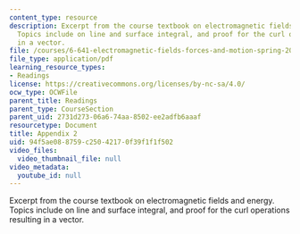 ```yaml
---
content_type: resource
description: Excerpt from the course textbook on electromagnetic fields and energy.
  Topics include on line and surface integral, and proof for the curl operations resulting
  in a vector.
file: /courses/6-641-electromagnetic-fields-forces-and-motion-spring-2005/94f5ae088759c25042170f39f1f1f502_a2.pdf
file_type: application/pdf
learning_resource_types:
- Readings
license: https://creativecommons.org/licenses/by-nc-sa/4.0/
ocw_type: OCWFile
parent_title: Readings
parent_type: CourseSection
parent_uid: 2731d273-06a6-74aa-8502-ee2adfb6aaaf
resourcetype: Document
title: Appendix 2
uid: 94f5ae08-8759-c250-4217-0f39f1f1f502
video_files:
  video_thumbnail_file: null
video_metadata:
  youtube_id: null
---
```

Excerpt from the course textbook on electromagnetic fields and energy. Topics include on line and surface integral, and proof for the curl operations resulting in a vector.